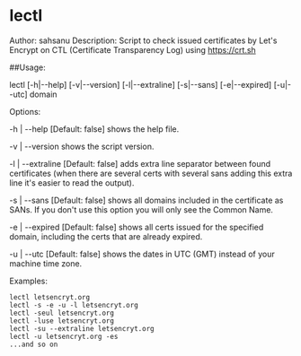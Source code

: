 # lectl
Author: sahsanu
Description: Script to check issued certificates by Let's Encrypt on CTL (Certificate Transparency Log) using https://crt.sh



##Usage:

lectl [-h|--help] [-v|--version] [-l|--extraline] [-s|--sans] [-e|--expired] [-u|--utc] domain

Options:

-h | --help      [Default: false] shows the help file.

-v | --version   shows the script version.

-l | --extraline [Default: false] adds extra line separator between found
                 certificates (when there are several certs with several
                 sans adding this extra line it's easier to read the output).

-s | --sans      [Default: false] shows all domains included in the
                 certificate as SANs. If you don't use this option you will
                 only see the Common Name.

-e | --expired   [Default: false] shows all certs issued for the specified
                 domain, including the certs that are already expired.

-u | --utc       [Default: false] shows the dates in UTC (GMT) instead of
                 your machine time zone.

Examples:

    lectl letsencryt.org
    lectl -s -e -u -l letsencryt.org
    lectl -seul letsencryt.org
    lectl -luse letsencryt.org
    lectl -su --extraline letsencryt.org
    lectl -u letsencryt.org -es
    ...and so on
